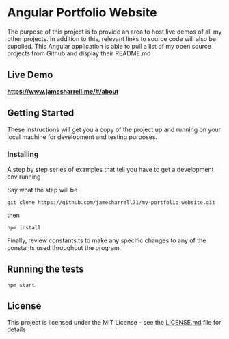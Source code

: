 # Angular Portfolio Website

The purpose of this project is to provide an area to host live demos of all my other projects. In addition to this, relevant links to source code will also be supplied. This Angular application is able to pull a list of my open source projects from Github and display their README.md

## Live Demo
**https://www.jamesharrell.me/#/about**

## Getting Started

These instructions will get you a copy of the project up and running on your local machine for development and testing purposes.

### Installing

A step by step series of examples that tell you have to get a development env running

Say what the step will be

```
git clone https://github.com/jamesharrell71/my-portfolio-website.git
```

then

```
npm install
```
Finally, review constants.ts to make any specific changes to any of the constants used throughout the program.

## Running the tests

```
npm start
```

## License

This project is licensed under the MIT License - see the [LICENSE.md](LICENSE.md) file for details

